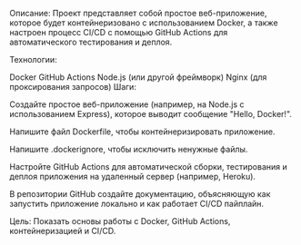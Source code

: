 Описание:
Проект представляет собой простое веб-приложение, которое будет контейнеризовано с использованием Docker, а также настроен процесс CI/CD с помощью GitHub Actions для автоматического тестирования и деплоя.

Технологии:

Docker
GitHub Actions
Node.js (или другой фреймворк)
Nginx (для проксирования запросов)
Шаги:

Создайте простое веб-приложение (например, на Node.js с использованием Express), которое выводит сообщение "Hello, Docker!".

Напишите файл Dockerfile, чтобы контейнеризировать приложение.

Напишите .dockerignore, чтобы исключить ненужные файлы.

Настройте GitHub Actions для автоматической сборки, тестирования и деплоя приложения на удаленный сервер (например, Heroku).

В репозитории GitHub создайте документацию, объясняющую как запустить приложение локально и как работает CI/CD пайплайн.

Цель:
Показать основы работы с Docker, GitHub Actions, контейнеризацией и CI/CD.

